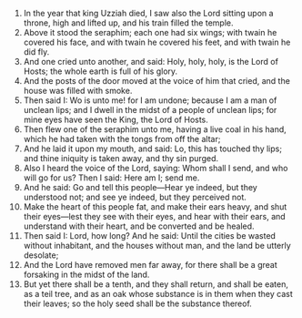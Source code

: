 1. In the year that king Uzziah died, I saw also the Lord sitting upon a throne, high and lifted up, and his train filled the temple.
2. Above it stood the seraphim; each one had six wings; with twain he covered his face, and with twain he covered his feet, and with twain he did fly.
3. And one cried unto another, and said: Holy, holy, holy, is the Lord of Hosts; the whole earth is full of his glory.
4. And the posts of the door moved at the voice of him that cried, and the house was filled with smoke.
5. Then said I: Wo is unto me! for I am undone; because I am a man of unclean lips; and I dwell in the midst of a people of unclean lips; for mine eyes have seen the King, the Lord of Hosts.
6. Then flew one of the seraphim unto me, having a live coal in his hand, which he had taken with the tongs from off the altar;
7. And he laid it upon my mouth, and said: Lo, this has touched thy lips; and thine iniquity is taken away, and thy sin purged.
8. Also I heard the voice of the Lord, saying: Whom shall I send, and who will go for us? Then I said: Here am I; send me.
9. And he said: Go and tell this people—Hear ye indeed, but they understood not; and see ye indeed, but they perceived not.
10. Make the heart of this people fat, and make their ears heavy, and shut their eyes—lest they see with their eyes, and hear with their ears, and understand with their heart, and be converted and be healed.
11. Then said I: Lord, how long? And he said: Until the cities be wasted without inhabitant, and the houses without man, and the land be utterly desolate;
12. And the Lord have removed men far away, for there shall be a great forsaking in the midst of the land.
13. But yet there shall be a tenth, and they shall return, and shall be eaten, as a teil tree, and as an oak whose substance is in them when they cast their leaves; so the holy seed shall be the substance thereof.

